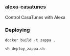 ### alexa-casatunes

Control CasaTunes with Alexa

### Deploying

    docker build -t zappa .

    sh deploy_zappa.sh
